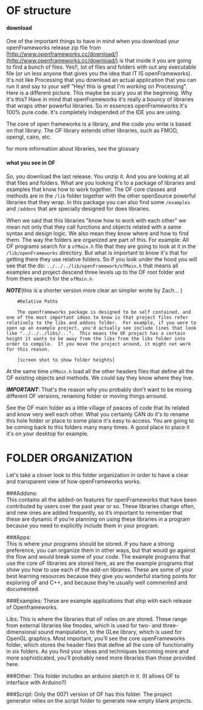 

# OF structure

#### download

One of the important things to have in mind when you download your openFrameworks release zip file from [http://www.openframeworks.cc/download/](http://www.openframeworks.cc/download/) is that inside it you are going to find a bunch of files. Yes!!, lot of files and folders with out any executable file (or un less anyone that gives you the idea that IT IS openFrameworks). It's not like Processing that you download an actual application that you can run it and say to your self "Hey! this is great I'm working on Processing". 
Here is a different picture. This maybe be scary you at the beginning. Why it's this?
Have in mind that openFrameworks it's really a bouncy of libraries that wraps other powerful libraries. So in essences openFrameworks it's 100% pure code. It's completely independed of the IDE you are using.  

The core of open frameworks is a library, and the code you write is based on that library.  The OF library extends other libraries, such as FMOD, opengl, cairo, etc.  

for more information about libraries, see the glossary

#### what you see in OF

So, you download the last release. You unzip it. And you are looking at all that files and folders. What are you looking it's to a package of libraries and examples that know how to work together. The OF core classes and methods are in the ```/lib``` folder together with the other openSource powerful libraries that they wrap. In this package you can also find some ```/examples``` and ```/addons``` that are specially designed for does libraries. 

When we said that this libraries "know how to work with each other" we mean not only that they call functions and objects related with a same syntax and design logic. We also mean they know where and how to find them. The way the folders are organized are part of this. For example: All OF programs search for a ```ofMain.h``` file that they are going to look at it in the ```/lib/openFrameworks``` directory. But what is important to know it's that for getting there they use relative folders. So if you look under the hood you will see that the do: ```../../../lib/openFramework/ofMain.h``` that means all examples and project descend three levels up to the OF root folder and from there search for the ```ofMain.h```.


***NOTE***(this is a shorter version more clear an simpler wrote by Zach… )
```
	#Relative Paths

	The openframeworks package is designed to be self contained, and one of the most important ideas to know is that project files refer relatively to the libs and addons folder.  For example, if you were to open up an example project, you'd actually see include lines that look like "../../../libs/...".  This means the OF project has a certain height it wants to be away from the libs from the libs folder into order to compile.  If you move the project around, it might not work for this reason. 

	[screen shot to show folder heights]
```

At the same time ```ofMain.h``` load all the other headers files that define all the OF existing objects and methods. We could say they know where they live.

***IMPORTANT***: That's the reason why you probably don't want to be mixing different OF versions, renaming folder or moving things arround.
 
See the OF main folder as a little village of peaces of code that its related and know very well each other. What you certainly CAN do it's to rename this hole folder or place to some place it's easy to access. You are going to be coming back to this folders many many times.
A good place to place it it's on your desktop for example.


# FOLDER ORGANIZATION
Let's take a closer look to this folder organization in order to have a clear and transparent view of how openFrameworks works.

###Addons:  
This contains all the added-on features for openFrameworks that have been contributed
by users over the past year or so. These libraries change often, and new
ones are added frequently, so it’s important to remember that these are dynamic
if you’re planning on using these libraries in a program because you need to explicitly
include them in your program.

###Apps:  
This is where your programs should be stored. If you have a strong preference, you
can organize them in other ways, but that would go against the flow and would
break some of your code. The example programs that use the core oF libraries are
stored here, as are the example programs that show you how to use each of the
add-on libraries. These are some of your best learning resources because they give
you wonderful starting points for exploring oF and C++, and because they’re usually
well commented and documented.

###Examples: 
These are example applications that ship with each release of Openframeworks. 

Libs: This is where the libraries that oF relies on are stored. These range from external
libraries like fmodex, which is used for two- and three-dimensional sound manipulation,
to the GLee library, which is used for OpenGL graphics. Most important,
you’ll see the core openFrameworks  folder, which stores the header files that define
all the core oF functionality in six folders. As you find your ideas and techniques
becoming more and more sophisticated, you’ll probably need more libraries than
those provided here. 

###Other: 
This folder includes an arduino sketch in it. (It allows OF to interface with Arduino?)

###Script:
Only the 0071 version of OF has this folder. The project generator relies on the script folder to generate new empty blank projects.


